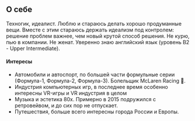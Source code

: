 ## О себе

Техногик, идеалист. Люблю и стараюсь делать хорошо продуманные вещи. Вместе с этим стараюсь держать идеализм под контролем: решение проблем важнее, чем новый крутой способ решения.
Не курю, пью в компании. Не женат.
Уверенно знаю английский язык (уровень B2 - Upper Intermediate). 

#### Интересы
* Автомобили и автоспорт, по большей части формульные серии (Формула-1, Формула-2, Формула-3). Болельщик McLaren Racing 🧡.
* Индустрия компьютерных игр, в последнее время особенно интересны VR-игры и VR индустрия в целом
* Музыка и эстетика 80х. Примерно в 2015 подружился с ретровейвом, и до сих пор не отпускает.
* Путешествия, больше всего интересны города России и Европы.
